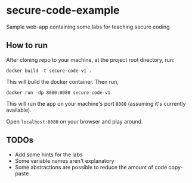 # secure-code-example
Sample web-app containing some labs for teaching secure coding

## How to run
After cloning repo to your machine, at the project root directory, run:

```docker build -t secure-code-v1 .```


This will build the docker container. Then run,

```docker run -dp 8080:8080 secure-code-v1```

This will run the app on your machine's port ```8080``` (assuming it's currently available).

Open ```localhost:8080``` on your browser and play around.

## TODOs
* Add some hints for the labs
* Some variable names aren't explanatory
* Some abstractions are possible to reduce the amount of code copy-paste
